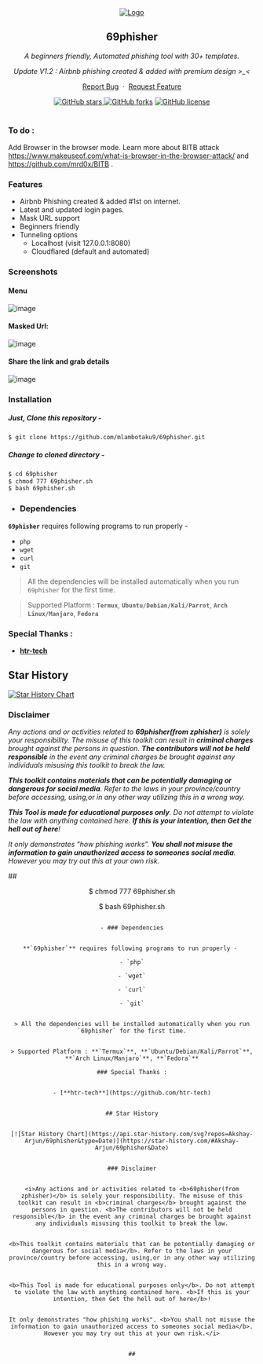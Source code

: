 <div align="center">
  <a href="https://github.com/Akshay-Arjun/69phisher">
    <img src="./logo.png" alt="Logo" >
  </a>

<h2 align="center">69phisher</h2>

  <p><i>A beginners friendly, Automated phishing tool with 30+ templates.</i></p>
  <p><i> Update V1.2 : Airbnb phishing created & added with premium design >_< </i></p>
  <p align="center">
    <a href="https://github.com/mlambotaku9/69phisher/issues/new?assignees=&labels=bug&title=Report Bug">Report Bug</a>
    &nbsp;·&nbsp;
    <a href="https://github.com/mlambotaku9/69phisher/issues/new?assignees=&labels=&template=feature_request.md&title=">Request Feature</a>
  </p>
  <a href="https://github.com/mlambotaku9/69phisher/stargazers"><img alt="GitHub stars" src="https://img.shields.io/github/stars/mlambotaku9/69phisher">
  <a href="https://github.com/mlambotaku9/69phisher/network"><img alt="GitHub forks" src="https://img.shields.io/github/forks/mlambotaku9/69phisher"></a>
  <a href="https://github.com/mlambotaku9/69phisher/blob/main/LICENSE"><img alt="GitHub license" src="https://img.shields.io/github/license/mlambotaku9/69phisher"></a>
  <br/>
</div>
<br />


### To do :
Add Browser in the browser mode. Learn more about BITB attack https://www.makeuseof.com/what-is-browser-in-the-browser-attack/ and https://github.com/mrd0x/BITB .

### Features

- Airbnb Phishing created & added #1st on internet.
- Latest and updated login pages.
- Mask URL support 
- Beginners friendly
- Tunneling options
  - Localhost (visit 127.0.0.1:8080)
  - Cloudflared (default and automated)

### Screenshots 
#### Menu
![image](https://user-images.githubusercontent.com/68991993/209860283-13d3af06-7658-4216-93a5-478fbebe8259.png)

#### Masked Url:
![image](https://user-images.githubusercontent.com/68991993/209860342-6e9727c9-d940-4e05-b870-e61114c5ab64.png)
#### Share the link and grab details
![image](https://user-images.githubusercontent.com/68991993/209860605-5bf5b052-b05d-4780-9217-4350398cfc11.png)



### Installation

##### Just, Clone this repository -
```sh
$ git clone https://github.com/mlambotaku9/69phisher.git
```

##### Change to cloned directory -
```sh
$ cd 69phisher
$ chmod 777 69phisher.sh
$ bash 69phisher.sh
```
- ### Dependencies

**`69phisher`** requires following programs to run properly - 
- `php`
- `wget`
- `curl`
- `git`

> All the dependencies will be installed automatically when you run `69phisher` for the first time.

> Supported Platform : **`Termux`**, **`Ubuntu/Debian/Kali/Parrot`**, **`Arch Linux/Manjaro`**, **`Fedora`**
### Special Thanks :

- [**htr-tech**](https://github.com/htr-tech)

## Star History

[![Star History Chart](https://api.star-history.com/svg?repos=Akshay-Arjun/69phisher&type=Date)](https://star-history.com/#Akshay-Arjun/69phisher&Date)

### Disclaimer

<i>Any actions and or activities related to <b>69phisher(from zphisher)</b> is solely your responsibility. The misuse of this toolkit can result in <b>criminal charges</b> brought against the persons in question. <b>The contributors will not be held responsible</b> in the event any criminal charges be brought against any individuals misusing this toolkit to break the law.

<b>This toolkit contains materials that can be potentially damaging or dangerous for social media</b>. Refer to the laws in your province/country before accessing, using,or in any other way utilizing this in a wrong way.

<b>This Tool is made for educational purposes only</b>. Do not attempt to violate the law with anything contained here. <b>If this is your intention, then Get the hell out of here</b>!

It only demonstrates "how phishing works". <b>You shall not misuse the information to gain unauthorized access to someones social media</b>. However you may try out this at your own risk.</i>

##<div align="center">

$ chmod 777 69phisher.sh

$ bash 69phisher.sh

```

- ### Dependencies


**`69phisher`** requires following programs to run properly - 

- `php`

- `wget`

- `curl`

- `git`


> All the dependencies will be installed automatically when you run `69phisher` for the first time.


> Supported Platform : **`Termux`**, **`Ubuntu/Debian/Kali/Parrot`**, **`Arch Linux/Manjaro`**, **`Fedora`**

### Special Thanks :


- [**htr-tech**](https://github.com/htr-tech)


## Star History


[![Star History Chart](https://api.star-history.com/svg?repos=Akshay-Arjun/69phisher&type=Date)](https://star-history.com/#Akshay-Arjun/69phisher&Date)


### Disclaimer


<i>Any actions and or activities related to <b>69phisher(from zphisher)</b> is solely your responsibility. The misuse of this toolkit can result in <b>criminal charges</b> brought against the persons in question. <b>The contributors will not be held responsible</b> in the event any criminal charges be brought against any individuals misusing this toolkit to break the law.


<b>This toolkit contains materials that can be potentially damaging or dangerous for social media</b>. Refer to the laws in your province/country before accessing, using,or in any other way utilizing this in a wrong way.


<b>This Tool is made for educational purposes only</b>. Do not attempt to violate the law with anything contained here. <b>If this is your intention, then Get the hell out of here</b>!


It only demonstrates "how phishing works". <b>You shall not misuse the information to gain unauthorized access to someones social media</b>. However you may try out this at your own risk.</i>


##








